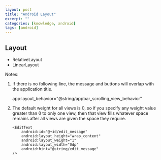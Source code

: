 ```yaml
---
layout: post
title: "Android Layout"
excerpt: ""
categories: [knowledge, android]
tags: [android]
---
```



Layout
---------

 * RelativeLayout
 * LinearLayout

Notes: 

 1. If there is no following line, the message and buttons will overlap with
 the application title. 

     app:layout_behavior="@string/appbar_scrolling_view_behavior"
     

 2. The default weight for all views is 0, so if you specify any weight
    value greater than 0 to only one view, then that view fills whatever space
    remains after all views are given the space they require.

        <EditText
            android:id="@+id/edit_message"
            android:layout_height="wrap_content"
            android:layout_weight="1"
            android:layout_width="0dp"
            android:hint="@string/edit_message"
        />
